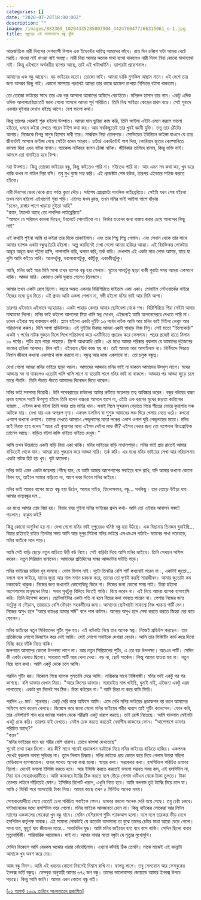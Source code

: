 ```yaml
---
categories: []
date: "2020-07-28T18:00:00Z"
description: ""
image: /images/882369_10204335285803904_4424760477266315061_o-1.jpg
title: বন্ধুত্বের এই ডামাডোলে বন্ধু খুঁজি
---
```

আন্তর্জাতিক নারী দিবসের দেশব্যাপী বিশাল এক ইভেন্টের দায়িত্ব আমাদের কাঁধে। রাত দিন চব্বিশ ঘন্টা আমরা খেটে মরছি। নাওয়া নাই খাওয়া নাই অবস্থা। নারী নিয়া আমার অনেক মাথা ব্যাথা থাকলেও নারী দিবস নিয়া কোনো মাথাব্যাথা নাই। কিন্তু এইখানে অর্থকরীর ব্যাপার আছে, তাই এই খাটাখাটনি। ব্যাপারটা প্রফেশনাল। 

আমাদের এক বন্ধু আছেন। বড় ভাইয়ের মতো। তোজো ভাই। আমরা ডাকি মুশকিল আছান নামে। এই দেশে তার জন্য অসম্ভব কিছু নাই। কোনো সমস্যায় পড়লেই আমরা তার কান্ধে ঝামেলা চাপায়া নিশ্চিন্তে বইসা থাকতাম।

তো তোজো ভাইয়ের সাথে তার এক বন্ধু আসলো আমাদের অফিসে বেড়াইতে। মনিরুল হাসান তার নাম। একটু এদিক ওদিক আলাপচারিতাতেই জানা গেলো আসলে আমরা পূর্ব পরিচিত। তিনি বিশ্ব সাহিত্য কেন্দ্রের প্রথম ব্যাচ। সেই সুবাদে একবার দুইবার দেখাও হইছে আগে। বেশ ভালো কথা।

কিন্তু তারপর থেকেই শুরু হইলো উত্পাত। আমরা ঘাম ছুটায়া কাম করি, তিনি আইসা এইটা এমনে করলে ভালো হইতো, ওমনে কইরা দেখতে পারেন টাইপ কথা কয়। আর সবকিছুতেই তার খুবই জ্ঞানী যুক্তি। তত্ত্ব তার ঠোঁটের আগায়। নিজেকে বিপন্ন মানুষ হিসেবে দাবী তার। মার্ক্সবাদ নিয়া তোলপাড়। সোভিয়েত ইউনিয়ন ভাইঙ্গা যাওনে যে তার জীবনটাই আসলে ভাইঙ্গা গেছে সেইটা বলেন অহরহ। চার্টার্ড একাউন্টেন্ট পাশ দিয়া, কোরিয়ান জুতার কোম্পানিতে কামলা দিয়া এখন নাটক বানান। প্যাকেজ নাটকরে বলেন ঠোঙ্গা নাটক। জীবিকার তাগিদে বানান, কিন্তু ভক্তি নাই। আসলে তো বানাইতে হবে ফিল্ম।

মহা উত্পাত। কিন্তু তোজো ভাইয়ের বন্ধু, কিছু কইতেও পারি না। সইতেও পারি না। আর এমন সব কথা কয়, খুব ডরে থাকি কখন না গাইল দিয়া বসি। তবু মুখ বুজে সহ্য করি। এই প্রজেক্টটা শেষ হউক, তারপর এইডারে সাইজ করতে হইবো।

নারী দিবসের ভোর থেকে রাত পর্যন্ত কুত্তা দৌড়। সর্বশেষ প্রোগ্রামটা পাবলিক লাইব্রেরিতে। সেইটা যখন শেষ হইলো তখন মনে হইলো এইখানেই শুয়া পড়ি। এইমত যখন ক্লান্ত, তখন মনির ভাই আইসা পাশে দাঁড়ায়  
"চলেন, রাস্তার পাশে খাড়ায়া মুইতা আহি"  
"ক্যান, টয়লেট আছে তো পাবলিক লাইব্রেরিতে"  
"আপনে যে পরিমান কামলা দিছেন, টয়লেটে পোশাইবো না। নির্ভার হওনের জন্য রাস্তায় করার চেয়ে আনন্দের কিছু নাই" 

এই কথাটা শুইনা আমি হা কইরা তার দিকে তাকাইলাম। এবং তার পিছু পিছু গেলাম। এবং সেখান থেকে তার সাথে আমার ব্যাপক একটা বন্ধুত্ব তৈরি হইলো। অল্প কয়দিনেই দেখা গেলো আমরা হরিহর আত্মা। এই বিরক্তিকর লোকটার অদ্ভূত অদ্ভূত কথা শুইনা হাসি, গালাগালি করি, ঝগড়া করি, তর্ক করি। দেখলাম এই একটা মাত্র লোক আমার, যারে যা খুশি আমি কইতে পারি। আনন্দটুকু, ভালোবাসাটুকু, কষ্টটুকু, একাকীত্বটুকু।

আমি, মনির ভাই আর মিমি আপা তখন ব্যাপক বন্ধু হয়া গেলাম। ঘুমের সময়টুকু ছাড়া বাকী পুরাটা সময় আমরা একসাথে থাকি। আড্ডা মারি। কোথাও কেউ ঘুরতে গেলেও তিনজনে।

আমার তখন একটা রোগ ছিলো। বছরে অন্তত একবার বিরিশিরিতে যাইতাম একা একা। মোবাইল নেটওয়ার্কের বাইরে নিজের মধ্যে ডুব দিতে। এই প্রথম আমি একলা গেলাম না, সঙ্গী হইলো মনির ভাই আর মিমি আপা।

তারপর এইভাবে এইভাবে অহোরাত্র। একটা পাহাড় কেনার আমার ছোটবেলা থেকে শখ। বিরিশিরিতে গিয়া সেইটা আবার মাথাচাড়া দিলো। মনির ভাই কইলো আপনেরা মিয়া খালি স্বপ্ন দেখেন, এইজন্যই আমি আপনেদেররে দেখতে পারি না। চলেন এইবার স্বপ্ন বাস্তবায়ন করি। প্ল্যান হইলো একটা দুইটা ১৩ পর্বের নাটক আমি আর মনির ভাই মিইলা লেখুম আর পরিচালনা করুম। মিমি আপা প্রডিউসার। এই দুইটার টাকায় আমরা একটা পাহাড় লিজ নিমু। সেই মতো "চিলেকোঠা" একটা ৭ পর্বের নাটক দুজনে মিলে লিখে পরিচালনা করে এনটিভিতে প্রচারও করে ফেললাম। পরের প্রজেক্ট হাতে নিলাম ১৩ পর্বের। শুটিং হবে গারো পাহাড়ে। স্ক্রিপ্ট আধাআধি রেডি। এর মধ্যে আমরা পরিষ্কার বুঝলাম যে আমাদের দুইজনের কাজের তরিকা আলাদা। মিল নাই। এইভাবে যৌথ কাজ হয় না। তাই আমরা আর আগাইলাম না। নির্বিবাদে সিদ্ধান্ত নিলাম জীবনে কখনো একসাথে কাজ করবো না। বন্ধুত্ব আর কাজ একসাথে না। তো চলুক বন্ধুত্ব।

দেখা গেলো আমরা মনির ভাইরে ছাড়া অচল। আমাদের আড্ডায় মনির ভাই না থাকলে আমাদের উসখুস লাগে। মদের আড্ডায় মদ না থাকলেও এতোটা খালি খালি লাগে না যতোটা লাগে মনির ভাই না থাকলে। আড্ডার পর আড্ডা জুড়ে চলে তারে পঁচানি। তিনি পঁচতে পঁচতে আমাদের বিনোদন দিতে থাকেন।

মনির ভাই সবসময় বিরোধী। উনি শবেবরাতের চাউলের আটার রুটিতে ময়েশ্চার তত্ব আবিষ্কার করেন। বন্ধুর বউয়ের বাচ্চা প্রথম হাসলে সবাই উত্ফুল্ল হইলে তিনি বলেন বাচ্চারা আসলে হাসে না, এইটা এক ধরনের মুখের জড়তা কাটানোর ব্যায়াম... এইসব কথা বইলা তিনি সবার প্রায় মাইর খান। সবাই মিলে সুন্দরবন বেড়াতে গিয়ে শীতের ভোরে কুয়াশায় লঞ্চ আটকে যায়। দেখা যায় এক অপরূপ দৃশ্য। একদল ডলফিন বা শুশুক আমাদের লঞ্চ ঘিরে খেলায় মেতে ওঠে। কখনো এপাশে কখনো ওপাশে। তাদের দেখতে আমরাও পেন্ডুলামের মতো লঞ্চের এপাশ ওপাশ ঘুরি পেন্ডুলামের মতো। মনির ভাই বিরক্ত হয়ে বলেন "আরে এই কুয়াশার মধ্যে এইসব দেইখা লাভ কী? এইসব দেখার জন্য তো ন্যাশনাল জিওগ্রাফিক চ্যানেল আছে। বাড়িত বইসা কফি খাইতে খাইতে দেখুম।"

আমি তখন উত্তরাতে একটা বাড়ি নিয়া একা থাকি। মনির ভাইয়ের বাড়ি নাখালপাড়া। মনির ভাই প্রায় রাতেই আমার বাড়িতেই থেকে যান। আমরা রাত গুজরান করে আড্ডা মারি। তর্ক করি। এর মধ্যে মনির ভাইয়ের লেখা আর পরিচালনায় একটা নাটক হিট হয় খুব। ঝুট ঝামেলা।

মনির ভাই এমন একটা জায়গায় পৌঁছে যান, যে আমি আমার আশেপাশের সবাইরে বলে রাখি, যদি আমার কখনো কোনো বিপদ হয়, তাইলে আমার বাড়িতে না, আগে খবর দিয়েন মনির ভাইরে।

মনির ভাই আমার বাপের মতো বন্ধু হয়া উঠেন, আমার গাইড, ফিলোসফার, বন্ধু... সবকিছু। তার তোড়ে উইড়া যায় আমার বাল্যবন্ধুর দল...

এর মধ্যে আমার প্রেম বিয়া হয়। বিয়ার খবর শুইনা মনির ভাইয়ের প্রথম কথা- আমি তো এইবার আবাসন সঙ্কটে পড়লাম। থাকুম কই?

কিন্তু কোনো অসুবিধা হয় না। দেখা গেলো মনির ভাই নূপুরেরও ঘনিষ্ঠ বন্ধু হয়া উঠছে। এক বিছানায় তিনজন ঘুমাইছি... বিয়ার রাইতেই রাইত তিনটার সময় আমি আর নূপুর মিইলা মনির ভাইরে এসএমএস পাঠাই- ফ্যানের পাখা নড়েচড়ে, মনির ভাইকে মনে পড়ে।

আমি সেই বাড়ি ছেড়ে নতুন বাড়িতে উঠি বউ নিয়ে। সেই বাড়িটা দিয়ে আসি মনির ভাইরে। তিনি সেখানে অফিস করেন। নতুন সিরিয়াল বানাবেন। আমাদের প্রতিদিনের সান্ধ্য আড্ডাটায় ঘাটতি পড়ে।

মনির ভাইয়ের চাহিদা খুব সামান্য। ভোগ বিলাস নাই। দুটো তিনটার বেশি শার্ট কখনোই পরেন না।, একটাই জুতো... বললে বলে ভাইরে, যাদের জুতা আর গাল সমান চকচক করে, তাদের তো ঘৃণাই করছি সারাজীবন। আমার জুতোটা কম চকচকেই থাকুক। নিজের জন্য কখনোই কোনোকিছু কিনে না। নিজের জন্য কোনো সময় নাই। চিন্তা হইলো আশেপাশের মানুষদের নিয়া। সবার সুখটুকু বিলিয়ে দিতেই শান্তি। বিয়ে করেন না। এই নিয়ে আমরা ব্যাপক হাসাহাসি করি। তিনি উপেক্ষা করেন। ছোটভাইটার একটা গতি না হলে বিয়ের কথা ভাবতে পারেন না। পেশায় নিজের জন্য যতটুকু না দৌড়ান, তারচেয়ে বেশি দৌড়ান সহকর্মীদের জন্য। আমাদের ছোটখাটো সাফল্যে নিজ খরচায় পার্টি দেন। নিজের অসুখ হলে "আরে ব্যাঙের আবার সর্দি" বলে পাশ কাটান। অন্যের অসুখ হলে সেবা করতে করতে জিহ্বা বের করে ফেলেন।

মনির ভাইয়ের নতুন সিরিয়ালের শুটিং শুরু হয়। এই নাটকটা নিয়ে তার অনেক স্বপ্ন। নিজেই প্রডিউস করছেন। তার প্রতিষ্ঠানের লোগো ডিজাইন করে দেই আমি। সেই লোগো সবাইকে দেখায়া বেড়ান। আমি তার ভিজিটিং কার্ড করে দিবো দিচ্ছি করে ফাঁকি দিতে থাকি।  
জলপানে আমাদের কোনো উপলক্ষ্য লাগে না। আর নতুন সিরিয়ালের শুটিং, এ তো বড় উপলক্ষ্য। অতএব পার্টি। সেদিন কী একটা খেলাও ছিলো। সারারাত পার্টি আর খেলা দেখা। বড় না, ছোট সার্কেল। কিন্তু আমার যাওয়া হয় না। নতুন বিয়ে বলে কথা। আমি একটু থেকে চলে আসি। 

পরদিন শুটিং হয়। বিকেলে গিয়ে ব্যাপক গুলতানি মেরে আসি। নায়িকার সাথে টাঙ্কিবাজী। মনির ভাই একটু পর পর কাশছে। বলি ডাক্তার দেখান মিয়া। "আরে কিসের ডাক্তার। সারারাইত মাল খাইছি, ঘুমাই নাই, এইজন্য একটু এরম লাগতেছে। একটা ঘুম দিলেই সব ঠিক। চিন্তা কইরেন না।" আমি চিন্তা না করে বাড়ি ফিরি।

পরদিন ২৩ মার্চ। শুক্রবার। একটু দেরি করে অফিসে আসি। এসে দেখি মনির ভাইয়ের প্রডাকশন বয় রতন আমাদের অফিসে বসে ক্যারম খেলছে। জিজ্ঞেস করে জানা গেলো মনির ভাইয়ের শরীর খারাপ তাই শুটিং ক্যানসেল। ফোন করি, তার এসিস্ট্যান্ট শান ধরে জানায় সকাল থেকে শরীরটা একটু খারাপ করছে। তাই রেস্ট নিতেছে। আমি ভাবলাম মেইলটা একটু চেক করি। তারপর যাই দেখতে। মেইল চেক করতে করতেই দেবাশীষ কাকনের ফোন। "আশেপাশে ডাক্তার পরিচিত আছে?"  
"ক্যান"  
"মনির ভাইয়ের মনে হয় শরীর বেশি খারাপ। চোখে ঝাপসা দেখতেছে"  
শুনেই মাথা চক্কর দিলো। কয় কী? সাথে সাথেই প্রডাকশন বয়টাকে নিয়ে মনির ভাইয়ের বাড়িতে হাজির। একপলক দেখেই বুঝলাম অবস্থা সুবিধার না। তুলে নিলাম রিক্সায়। মনির ভাইকে প্রায় কোলে করে নিয়ে গেলাম উত্তরা মহিলা মেডিক্যাল হাসপাতালে। যাবার পথেও অনেক কথা হলো। স্বপ্নের কথা। সম্ভাবনার কথা। হসপিটালে পরিচিত ডাক্তার ছিলো। দেখেই বললো ইসিজি করতে হবে। আর ইসিজি করতে করতেই বললো সম্ভবত সময় কম, এই হসপিটাল না, নিয়া যান সোহরাওয়ার্দীতে। আমি কাকনরে ট্যাক্সি ঠিক করতে বলে দৌড়ে গেলাম এটিএম থেকে টাকা তুলতে। টাকা তোলার লাইনে দাঁড়িয়েই ফোন। ইসিজির রিপোর্ট খারাপ, এখুনি নিতে হবে। আমি বললাম তুই ট্যাক্সি নিয়ে চলে যা। আমি ৫ মিনিট পরে আসতেছি টাকা নিয়া। আমার কাছে তখন ৫ মিনিটও অনেক সময়।

সোহরাওয়ার্দীতে যেতে যেতেই চেনা পরিচিত সবাইকে ফোন। ডাক্তার বললো অনেক দেরি হয়ে গেছে। তবু চেষ্টা চলবে। ঘন্টাখানেকের মধ্যে হসপিটাল ভরে গেলো। মনির ভাইকে আমজনতা চেনে না। কিন্তু নাটকের লোকেরা আর লিটল ম্যাগের এককালের লোকেরা খুব বন্ধু মানে। সেদিন বেশিরভাগ শুটিং প্যাকআপ হলো। দলে দলে তারকার ভীড় দেখে হসপিটাল কর্তৃপক্ষ অবাক। এই সামান্য লোকটাই যে কতোটা অসামান্য তা বুঝে তাদের চেষ্টার মাত্রা আরো বেড়ে গেলো। সময় যায়, মূহুর্ত যায় জীবনের মতো... সারাটাদিন যুদ্ধ। আমি মনির ভাইয়ের হাত ধরে বসে থাকি। সেদিন ছিলো বাবার মৃত্যুবার্ষিকী। পারিবারিক আয়োজন। যাই না। আমার বাবার মতো বন্ধুটা যে মৃত্যুর মুখোমুখি।

সেদিন বিকেলে আমি যেরকম অঝোর ধারায় কেঁদেছিলাম। এখনো কাঁদছি ঠিক তেমনি। মাঝে মাঝেই এই কান্নাটা আমাকে খুব অবশ করে দেয়।

আজ বন্ধু দিবস। আমি এই ধরনের কোনো দিবসেই বিশ্বাস রাখি না। ফালতু লাগে। তবু সেলফোন আর ফেসবুকের ইনবক্স ভর্তি বন্ধুত্ব। ফেসবুক অনুযায়ী আমার ৬৭২ জন বন্ধু। তাদের ভালোবাসার জোয়াড়ে আমার ইনবক্স উপচে পড়ছে। কিন্তু আমি জানি। আমার এখন কোনো বন্ধু নাই।

[\[০২ আগস্ট ২০০৯ তারিখে সচলায়তনে প্রকাশিত\]](http://www.sachalayatan.com/nazrul_islam/26114)